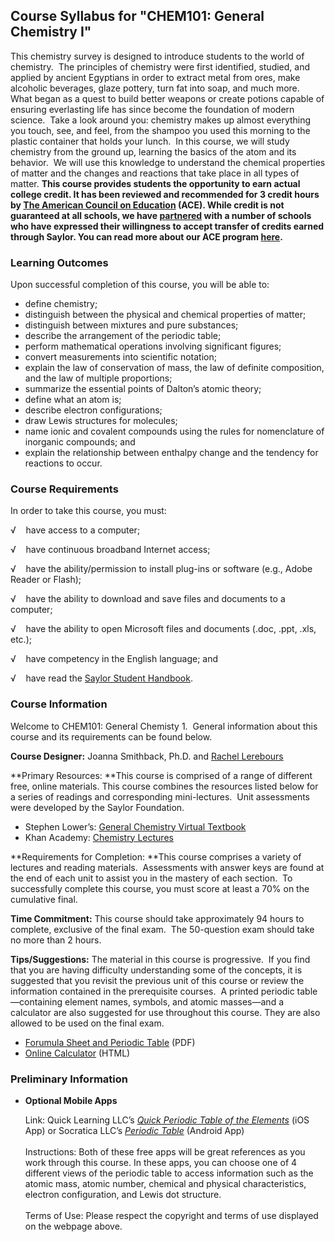 Course Syllabus for "CHEM101: General Chemistry I"
--------------------------------------------------

This chemistry survey is designed to introduce students to the world of
chemistry.  The principles of chemistry were first identified, studied,
and applied by ancient Egyptians in order to extract metal from ores,
make alcoholic beverages, glaze pottery, turn fat into soap, and much
more.  What began as a quest to build better weapons or create potions
capable of ensuring everlasting life has since become the foundation of
modern science.  Take a look around you: chemistry makes up almost
everything you touch, see, and feel, from the shampoo you used this
morning to the plastic container that holds your lunch.  In this course,
we will study chemistry from the ground up, learning the basics of the
atom and its behavior.  We will use this knowledge to understand the
chemical properties of matter and the changes and reactions that take
place in all types of matter. **This course provides students the
opportunity to earn actual college credit. It has been reviewed and
recommended for 3 credit hours by [The American Council on
Education](http://www.acenet.edu/Pages/default.aspx) (ACE). While credit
is not guaranteed at all schools, we have
[partnered](http://www.saylor.org/partner-schools/) with a number of
schools who have expressed their willingness to accept transfer of
credits earned through Saylor. You can read more about our ACE program
[here](http://www.saylor.org/student-credit-pathways/ace/).**

### Learning Outcomes

Upon successful completion of this course, you will be able to:

-   define chemistry;         
-   distinguish between the physical and chemical properties of matter;
-   distinguish between mixtures and pure substances;
-   describe the arrangement of the periodic table;
-   perform mathematical operations involving significant figures;
-   convert measurements into scientific notation;
-   explain the law of conservation of mass, the law of definite
    composition, and the law of multiple proportions;
-   summarize the essential points of Dalton’s atomic theory;
-   define what an atom is;
-   describe electron configurations;
-   draw Lewis structures for molecules;
-   name ionic and covalent compounds using the rules for nomenclature
    of inorganic compounds; and
-   explain the relationship between enthalpy change and the tendency
    for reactions to occur.

### Course Requirements

In order to take this course, you must:  
  
 √    have access to a computer;  
  
 √    have continuous broadband Internet access;  
  
 √    have the ability/permission to install plug-ins or software (e.g.,
Adobe Reader or Flash);  
  
 √    have the ability to download and save files and documents to a
computer;  
  
 √    have the ability to open Microsoft files and documents (.doc,
.ppt, .xls, etc.);  
  
 √    have competency in the English language; and  
  
 √    have read the [Saylor Student
Handbook](http://www.saylor.org/site/wp-content/uploads/2012/05/Saylor-StudentHandbook.pdf).

### Course Information

Welcome to CHEM101: General Chemisty 1.  General information about this
course and its requirements can be found below.  
  
 **Course Designer:** Joanna Smithback, Ph.D. and [Rachel
Lerebours](http://www.saylor.org/faculty-h-n/#DrRachelLerebours)  
  
 **Primary Resources: **This course is comprised of a range of different
free, online materials. This course combines the resources listed below
for a series of readings and corresponding mini-lectures.  Unit
assessments were developed by the Saylor Foundation.

-   Stephen Lower’s: [General Chemistry Virtual
    Textbook](http://www.chem1.com/acad/webtext/virtualtextbook.html)
-   Khan Academy: [Chemistry
    Lectures](http://www.khanacademy.org/science/chemistry)

**Requirements for Completion: **This course comprises a variety of
lectures and reading materials.  Assessments with answer keys are found
at the end of each unit to assist you in the mastery of each section. 
To successfully complete this course, you must score at least a 70% on
the cumulative final.  
  
 **Time Commitment:** This course should take approximately 94 hours to
complete, exclusive of the final exam.  The 50-question exam should take
no more than 2 hours.  
  
 **Tips/Suggestions:** The material in this course is progressive.  If
you find that you are having difficulty understanding some of the
concepts, it is suggested that you revisit the previous unit of this
course or review the information contained in the prerequisite courses. 
A printed periodic table—containing element names, symbols, and atomic
masses—and a calculator are also suggested for use throughout this
course. They are also allowed to be used on the final exam.  

-   [Forumula Sheet and Periodic
    Table](http://www.saylor.org/site/wp-content/uploads/2014/07/CHEM101-Final-Exam-Formula-Sheet.pdf)
    (PDF)
-   [Online
    Calculator](http://easycalculation.com/embedded_basic-scientific-calculator.php) (HTML)

### Preliminary Information

-   **Optional Mobile Apps**

    Link: Quick Learning LLC’s [*Quick Periodic Table of the
    Elements*](https://itunes.apple.com/ua/app/quick-periodic-table-elements/id467937518?mt=8)
    (iOS App) or Socratica LLC’s [*Periodic
    Table*](https://play.google.com/store/apps/details?id=com.socratica.mobile.chemistry&hl=en)
    (Android App)  
        
     Instructions: Both of these free apps will be great references as
    you work through this course. In these apps, you can choose one of 4
    different views of the periodic table to access information such as
    the atomic mass, atomic number, chemical and physical
    characteristics, electron configuration, and Lewis dot structure.  
        
     Terms of Use: Please respect the copyright and terms of use
    displayed on the webpage above.


